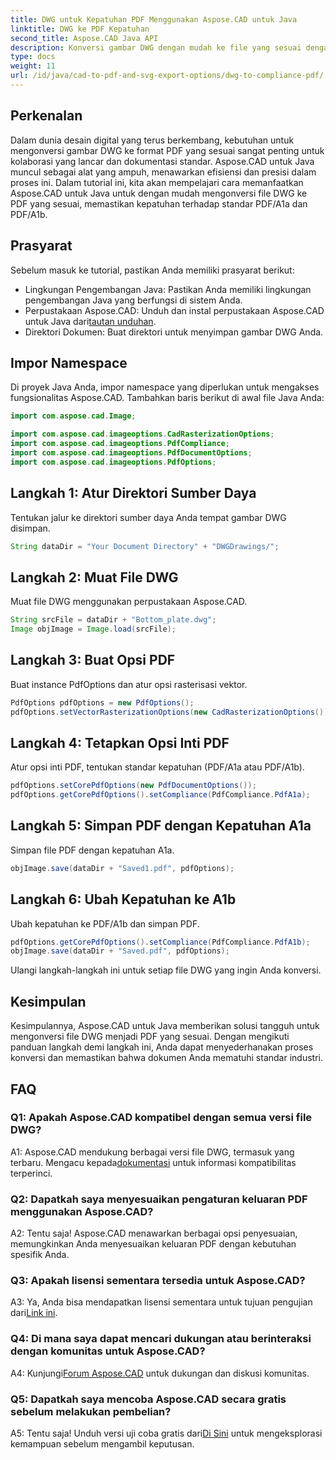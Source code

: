 ```yaml
---
title: DWG untuk Kepatuhan PDF Menggunakan Aspose.CAD untuk Java
linktitle: DWG ke PDF Kepatuhan
second_title: Aspose.CAD Java API
description: Konversi gambar DWG dengan mudah ke file yang sesuai dengan PDF/A1a dan PDF/A1b menggunakan Aspose.CAD untuk Java. Sederhanakan alur kerja Anda dengan presisi dan mudah.
type: docs
weight: 11
url: /id/java/cad-to-pdf-and-svg-export-options/dwg-to-compliance-pdf/
---
```

## Perkenalan

Dalam dunia desain digital yang terus berkembang, kebutuhan untuk mengonversi gambar DWG ke format PDF yang sesuai sangat penting untuk kolaborasi yang lancar dan dokumentasi standar. Aspose.CAD untuk Java muncul sebagai alat yang ampuh, menawarkan efisiensi dan presisi dalam proses ini. Dalam tutorial ini, kita akan mempelajari cara memanfaatkan Aspose.CAD untuk Java untuk dengan mudah mengonversi file DWG ke PDF yang sesuai, memastikan kepatuhan terhadap standar PDF/A1a dan PDF/A1b.

## Prasyarat

Sebelum masuk ke tutorial, pastikan Anda memiliki prasyarat berikut:

- Lingkungan Pengembangan Java: Pastikan Anda memiliki lingkungan pengembangan Java yang berfungsi di sistem Anda.
-  Perpustakaan Aspose.CAD: Unduh dan instal perpustakaan Aspose.CAD untuk Java dari[tautan unduhan](https://releases.aspose.com/cad/java/).
- Direktori Dokumen: Buat direktori untuk menyimpan gambar DWG Anda.

## Impor Namespace

Di proyek Java Anda, impor namespace yang diperlukan untuk mengakses fungsionalitas Aspose.CAD. Tambahkan baris berikut di awal file Java Anda:

```java
import com.aspose.cad.Image;

import com.aspose.cad.imageoptions.CadRasterizationOptions;
import com.aspose.cad.imageoptions.PdfCompliance;
import com.aspose.cad.imageoptions.PdfDocumentOptions;
import com.aspose.cad.imageoptions.PdfOptions;
```

## Langkah 1: Atur Direktori Sumber Daya

Tentukan jalur ke direktori sumber daya Anda tempat gambar DWG disimpan.

```java
String dataDir = "Your Document Directory" + "DWGDrawings/";
```

## Langkah 2: Muat File DWG

Muat file DWG menggunakan perpustakaan Aspose.CAD.

```java
String srcFile = dataDir + "Bottom_plate.dwg";
Image objImage = Image.load(srcFile);
```

## Langkah 3: Buat Opsi PDF

Buat instance PdfOptions dan atur opsi rasterisasi vektor.

```java
PdfOptions pdfOptions = new PdfOptions();
pdfOptions.setVectorRasterizationOptions(new CadRasterizationOptions());
```

## Langkah 4: Tetapkan Opsi Inti PDF

Atur opsi inti PDF, tentukan standar kepatuhan (PDF/A1a atau PDF/A1b).

```java
pdfOptions.setCorePdfOptions(new PdfDocumentOptions());
pdfOptions.getCorePdfOptions().setCompliance(PdfCompliance.PdfA1a);
```

## Langkah 5: Simpan PDF dengan Kepatuhan A1a

Simpan file PDF dengan kepatuhan A1a.

```java
objImage.save(dataDir + "Saved1.pdf", pdfOptions);
```

## Langkah 6: Ubah Kepatuhan ke A1b

Ubah kepatuhan ke PDF/A1b dan simpan PDF.

```java
pdfOptions.getCorePdfOptions().setCompliance(PdfCompliance.PdfA1b);
objImage.save(dataDir + "Saved.pdf", pdfOptions);
```

Ulangi langkah-langkah ini untuk setiap file DWG yang ingin Anda konversi.

## Kesimpulan

Kesimpulannya, Aspose.CAD untuk Java memberikan solusi tangguh untuk mengonversi file DWG menjadi PDF yang sesuai. Dengan mengikuti panduan langkah demi langkah ini, Anda dapat menyederhanakan proses konversi dan memastikan bahwa dokumen Anda mematuhi standar industri.

## FAQ

### Q1: Apakah Aspose.CAD kompatibel dengan semua versi file DWG?

 A1: Aspose.CAD mendukung berbagai versi file DWG, termasuk yang terbaru. Mengacu kepada[dokumentasi](https://reference.aspose.com/cad/java/) untuk informasi kompatibilitas terperinci.

### Q2: Dapatkah saya menyesuaikan pengaturan keluaran PDF menggunakan Aspose.CAD?

A2: Tentu saja! Aspose.CAD menawarkan berbagai opsi penyesuaian, memungkinkan Anda menyesuaikan keluaran PDF dengan kebutuhan spesifik Anda.

### Q3: Apakah lisensi sementara tersedia untuk Aspose.CAD?

 A3: Ya, Anda bisa mendapatkan lisensi sementara untuk tujuan pengujian dari[Link ini](https://purchase.aspose.com/temporary-license/).

### Q4: Di mana saya dapat mencari dukungan atau berinteraksi dengan komunitas untuk Aspose.CAD?

 A4: Kunjungi[Forum Aspose.CAD](https://forum.aspose.com/c/cad/19) untuk dukungan dan diskusi komunitas.

### Q5: Dapatkah saya mencoba Aspose.CAD secara gratis sebelum melakukan pembelian?

 A5: Tentu saja! Unduh versi uji coba gratis dari[Di Sini](https://releases.aspose.com/) untuk mengeksplorasi kemampuan sebelum mengambil keputusan.